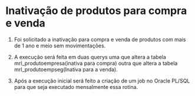 # Inativação de produtos para compra e venda

1. Foi solicitado a inativação para compra e venda de produtos com mais de 1 ano e meio sem movimentações.

1. A execução será feita em duas querys uma que altera a tabela mrl_produtoempresa(inativa para compra) outra que altera a tabela mrl_produtoempseg(Inativa para a venda).

1. Após a execução inicial será feito a criação de um job no Oracle PL/SQL para que seja executado mensalmente essa rotina.
